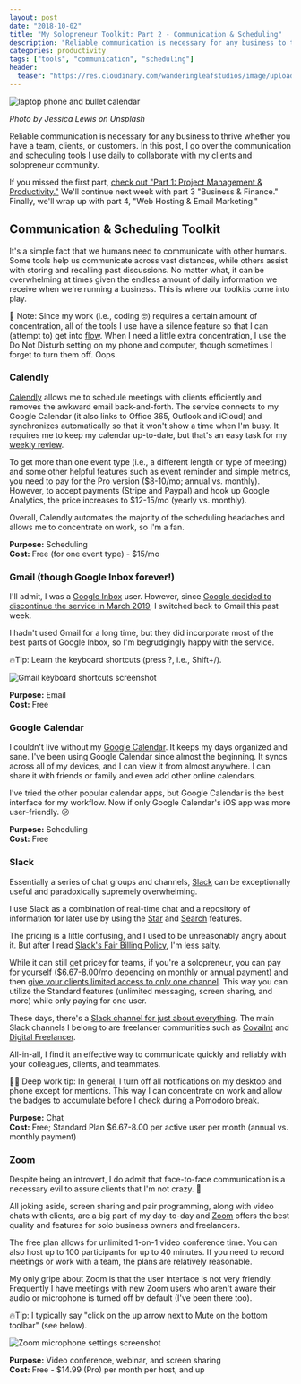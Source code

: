 ```yaml
---
layout: post
date: "2018-10-02"
title: "My Solopreneur Toolkit: Part 2 - Communication & Scheduling"
description: "Reliable communication is necessary for any business to thrive whether you have a team, clients, or customers. In this post, I go over the communication and scheduling tools I use daily to collaborate with my clients and solopreneur community."
categories: productivity
tags: ["tools", "communication", "scheduling"]
header:
  teaser: "https://res.cloudinary.com/wanderingleafstudios/image/upload/b_auto,c_pad,g_center,h_630,w_1200/v1537890988/chrisjmears.com/blog/jessica-lewis-512224-unsplash.jpg"
---
```


![laptop phone and bullet calendar](https://res.cloudinary.com/wanderingleafstudios/image/upload/v1538497956/chrisjmears.com/blog/jessica-lewis-512224-unsplash.jpg)

<div class="text-right text-gray-500 text-sm mb-6">
  <em>Photo by Jessica Lewis on Unsplash</em>
</div>

Reliable communication is necessary for any business to thrive whether you have a team, clients, or customers. In this post, I go over the communication and scheduling tools I use daily to collaborate with my clients and solopreneur community.

If you missed the first part, [check out "Part 1: Project Management & Productivity."](https://www.getdrip.com/broadcasts/747321551/90a0f80b1e718232b8a99) We'll continue next week with part 3 "Business & Finance." Finally, we'll wrap up with part 4, "Web Hosting & Email Marketing."

## Communication & Scheduling Toolkit

It's a simple fact that we humans need to communicate with other humans. Some tools help us communicate across vast distances, while others assist with storing and recalling past discussions. No matter what, it can be overwhelming at times given the endless amount of daily information we receive when we're running a business. This is where our toolkits come into play.

📝 Note: Since my work (i.e., coding 🤓) requires a certain amount of concentration, all of the tools I use have a silence feature so that I can (attempt to) get into [flow](<https://en.wikipedia.org/wiki/Flow_(psychology)>). When I need a little extra concentration, I use the Do Not Disturb setting on my phone and computer, though sometimes I forget to turn them off. Oops.

### Calendly

[Calendly](https://calendly.com/) allows me to schedule meetings with clients efficiently and removes the awkward email back-and-forth. The service connects to my Google Calendar (it also links to Office 365, Outlook and iCloud) and synchronizes automatically so that it won't show a time when I'm busy. It requires me to keep my calendar up-to-date, but that's an easy task for my [weekly review](https://gettingthingsdone.com/wp-content/uploads/2014/10/Weekly_review1.pdf).

To get more than one event type (i.e., a different length or type of meeting) and some other helpful features such as event reminder and simple metrics, you need to pay for the Pro version ($8-10/mo; annual vs. monthly). However, to accept payments (Stripe and Paypal) and hook up Google Analytics, the price increases to $12-15/mo (yearly vs. monthly).

Overall, Calendly automates the majority of the scheduling headaches and allows me to concentrate on work, so I'm a fan.

**Purpose:** Scheduling<br>
**Cost:** Free (for one event type) - \$15/mo

### Gmail (though Google Inbox forever!)

I'll admit, I was a [Google Inbox](https://inbox.google.com/) user. However, since [Google decided to discontinue the service in March 2019](https://www.blog.google/products/gmail/inbox-signing-find-your-favorite-features-new-gmail/), I switched back to Gmail this past week.

I hadn't used Gmail for a long time, but they did incorporate most of the best parts of Google Inbox, so I'm begrudgingly happy with the service.

🔥Tip: Learn the keyboard shortcuts (press ?, i.e., Shift+/).

![Gmail keyboard shortcuts screenshot](https://res.cloudinary.com/wanderingleafstudios/image/upload/v1538497944/chrisjmears.com/blog/gmail-keyboard-shortcuts-screenshot.png)

**Purpose:** Email<br>
**Cost:** Free

### Google Calendar

I couldn't live without my [Google Calendar](https://calendar.google.com/). It keeps my days organized and sane. I've been using Google Calendar since almost the beginning. It syncs across all of my devices, and I can view it from almost anywhere. I can share it with friends or family and even add other online calendars.

I've tried the other popular calendar apps, but Google Calendar is the best interface for my workflow. Now if only Google Calendar's iOS app was more user-friendly. 😕

**Purpose:** Scheduling<br>
**Cost:** Free

### Slack

Essentially a series of chat groups and channels, [Slack](https://slack.com/) can be exceptionally useful and paradoxically supremely overwhelming.

I use Slack as a combination of real-time chat and a repository of information for later use by using the [Star](https://get.slack.help/hc/en-us/articles/201331016-Star-channels-messages-or-files) and [Search](https://get.slack.help/hc/en-us/articles/202528808-Guide-to-search-in-Slack-) features.

The pricing is a little confusing, and I used to be unreasonably angry about it. But after I read [Slack's Fair Billing Policy](https://get.slack.help/hc/en-us/articles/218915077-Fair-Billing-policy), I'm less salty.

While it can still get pricey for teams, if you're a solopreneur, you can pay for yourself (\$6.67-8.00/mo depending on monthly or annual payment) and then [give your clients limited access to only one channel](https://get.slack.help/hc/en-us/articles/202518103-Multi-Channel-and-Single-Channel-Guests). This way you can utilize the Standard features (unlimited messaging, screen sharing, and more) while only paying for one user.

These days, there's a [Slack channel for just about everything](https://standuply.com/slack-chat-groups). The main Slack channels I belong to are freelancer communities such as [Covailnt](http://covailnt.com/) and [Digital Freelancer](https://digitalfreelancer.io/chat/).

All-in-all, I find it an effective way to communicate quickly and reliably with your colleagues, clients, and teammates.

🙇‍♂️ Deep work tip: In general, I turn off all notifications on my desktop and phone except for mentions. This way I can concentrate on work and allow the badges to accumulate before I check during a Pomodoro break.

**Purpose:** Chat<br>
**Cost:** Free; Standard Plan \$6.67-8.00 per active user per month (annual vs. monthly payment)

### Zoom

Despite being an introvert, I do admit that face-to-face communication is a necessary evil to assure clients that I'm not crazy. 🤪

All joking aside, screen sharing and pair programming, along with video chats with clients, are a big part of my day-to-day and [Zoom](https://zoom.us/) offers the best quality and features for solo business owners and freelancers.

The free plan allows for unlimited 1-on-1 video conference time. You can also host up to 100 participants for up to 40 minutes. If you need to record meetings or work with a team, the plans are relatively reasonable.

My only gripe about Zoom is that the user interface is not very friendly. Frequently I have meetings with new Zoom users who aren't aware their audio or microphone is turned off by default (I've been there too).

🔥Tip: I typically say "click on the up arrow next to Mute on the bottom toolbar" (see below).

![Zoom microphone settings screenshot](https://res.cloudinary.com/wanderingleafstudios/image/upload/v1538497944/chrisjmears.com/blog/zoom-microphone-settings-screenshot.png)

**Purpose:** Video conference, webinar, and screen sharing<br>
**Cost:** Free - \$14.99 (Pro) per month per host, and up
